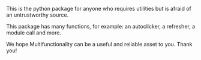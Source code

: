 This is the python package for anyone who requires utilities but is afraid of an untrustworthy source.

This package has many functions, for example: an autoclicker, a refresher, a module call and more.

We hope Multifunctionality can be a useful and reliable asset to you. Thank you!